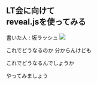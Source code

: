 ## LT会に向けて<br>reveal.jsを使ってみる
書いた人 : 坂ラッシュ
![](https://i.imgur.com/YQ5fRua.png)

>>>

これでどうなるのか
分からんけども

>>>

これでどうなるんでしょうか

>>>

やってみましょう
